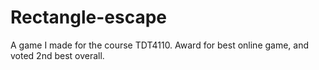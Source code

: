# Rectangle-escape
A game I made for the course TDT4110. Award for best online game, and voted 2nd best overall. 
